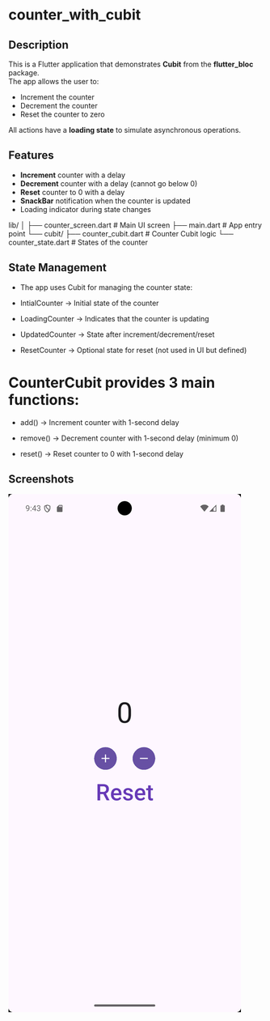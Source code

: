 # counter_with_cubit



## Description

This is a Flutter application that demonstrates **Cubit** from the **flutter_bloc** package.  
The app allows the user to:

- Increment the counter
- Decrement the counter
- Reset the counter to zero

All actions have a **loading state** to simulate asynchronous operations.

## Features

- **Increment** counter with a delay
- **Decrement** counter with a delay (cannot go below 0)
- **Reset** counter to 0 with a delay
- **SnackBar** notification when the counter is updated
- Loading indicator during state changes


lib/
│
├── counter_screen.dart    # Main UI screen
├── main.dart              # App entry point
└── cubit/
    ├── counter_cubit.dart # Counter Cubit logic
    └── counter_state.dart # States of the counter





## State Management

- The app uses Cubit for managing the counter state:

- IntialCounter → Initial state of the counter

- LoadingCounter → Indicates that the counter is updating

- UpdatedCounter → State after increment/decrement/reset

- ResetCounter → Optional state for reset (not used in UI but defined)

# CounterCubit provides 3 main functions:

- add() → Increment counter with 1-second delay

- remove() → Decrement counter with 1-second delay (minimum 0)

- reset() → Reset counter to 0 with 1-second delay


## Screenshots
![counter](Screenshot_1758221025.png)


